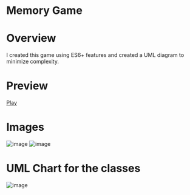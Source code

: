 # Memory Game
# Overview
I created this game using ES6+ features and created a UML diagram to minimize complexity.

# Preview
<a href="https://tbsoysal.github.io/memory-game">Play</a>

# Images
![image](https://github.com/user-attachments/assets/df67049b-c0be-4de9-ab56-8986324b0475)
![image](https://github.com/user-attachments/assets/b7cfffde-163b-470a-af73-62f5df034149)

# UML Chart for the classes
![image](https://github.com/user-attachments/assets/da64a772-00b1-4d0f-a5e0-bacc16e97d6c)

